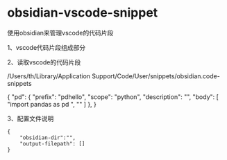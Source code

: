 # obsidian-vscode-snippet
使用obsidian来管理vscode的代码片段



1、vscode代码片段组成部分


2、读取vscode的代码片段

/Users/th/Library/Application Support/Code/User/snippets/obsidian.code-snippets


{
    "pd": {
        "prefix": "pdhello",
        "scope": "python",
        "description": "",
        "body": [
            "import pandas as pd ",
            ""
        ]
    },
}


3、配置文件说明

```
{
    "obsidian-dir":"",
    "output-filepath": []
}
```